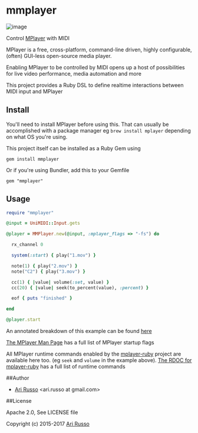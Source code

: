 # mmplayer

![image](http://i.imgur.com/Te9nymX.png)

Control [MPlayer](http://en.wikipedia.org/wiki/MPlayer) with MIDI

MPlayer is a free, cross-platform, command-line driven, highly configurable, (often) GUI-less open-source media player.

Enabling MPlayer to be controlled by MIDI opens up a host of possibilities for live video performance, media automation and more

This project provides a Ruby DSL to define realtime interactions between MIDI input and MPlayer

## Install

You'll need to install MPlayer before using this.  That can usually be accomplished with a package manager eg `brew install mplayer` depending on what OS you're using.

This project itself can be installed as a Ruby Gem using

`gem install mmplayer`

Or if you're using Bundler, add this to your Gemfile

`gem "mmplayer"`

## Usage

```ruby
require "mmplayer"

@input = UniMIDI::Input.gets

@player = MMPlayer.new(@input, :mplayer_flags => "-fs") do

  rx_channel 0

  system(:start) { play("1.mov") }

  note(1) { play("2.mov") }
  note("C2") { play("3.mov") }

  cc(1) { |value| volume(:set, value) }
  cc(20) { |value| seek(to_percent(value), :percent) }

  eof { puts "finished" }

end

@player.start

```

An annotated breakdown of this example can be found [here](https://github.com/arirusso/mmplayer/blob/master/examples/simple.rb)

[The MPlayer Man Page](http://www.mplayerhq.hu/DOCS/man/en/mplayer.1.html#GENERAL%20OPTIONS) has a full list of MPlayer startup flags

All MPlayer runtime commands enabled by the [mplayer-ruby](https://rubygems.org/gems/mplayer-ruby) project are available here too. (eg `seek` and `volume` in the example above).  [The RDOC for mplayer-ruby](http://mplayer-ruby.rubyforge.org/mplayer-ruby/index.html) has a full list of runtime commands

##Author

* [Ari Russo](http://github.com/arirusso) <ari.russo at gmail.com>

##License

Apache 2.0, See LICENSE file

Copyright (c) 2015-2017 [Ari Russo](http://arirusso.com)
